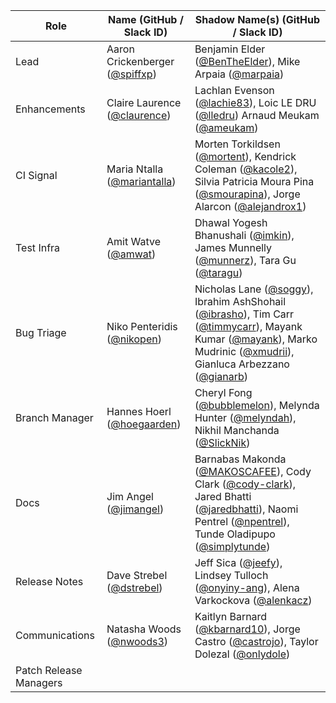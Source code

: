 | **Role** | **Name** (**GitHub / Slack ID**)  | **Shadow Name(s) (GitHub / Slack ID)** |
| ------ | ------ | ------ |
| Lead | Aaron Crickenberger ([@spiffxp](https://github.com/spiffxp)) | Benjamin Elder ([@BenTheElder](https://github.com/BenTheElder)), Mike Arpaia ([@marpaia](https://github.com/marpaia)) |
| Enhancements | Claire Laurence ([@claurence](https://github.com/claurence)) |Lachlan Evenson ([@lachie83](https://github.com/lachie83)), Loic LE DRU ([@lledru](https://github.com/lledru)) Arnaud Meukam ([@ameukam](https://github.com/ameukam)) |
| CI Signal | Maria Ntalla ([@mariantalla](https://github.com/mariantalla)) | Morten Torkildsen ([@mortent](https://github.com/mortent)), Kendrick Coleman ([@kacole2](https://github.com/kacole2)), Silvia Patricia Moura Pina ([@smourapina](https://github.com/smourapina)), Jorge Alarcon ([@alejandrox1](https://github.com/alejandrox1))|
| Test Infra | Amit Watve ([@amwat](https://github.com/amwat)) | Dhawal Yogesh Bhanushali ([@imkin](https://github.com/imkin)), James Munnelly ([@munnerz](https://github.com/munnerz)), Tara Gu ([@taragu](https://github.com/taragu)) |
| Bug Triage | Niko Penteridis ([@nikopen](https://github.com/nikopen)) | Nicholas Lane ([@soggy](https://github.com/soggiest)), Ibrahim AshShohail ([@ibrasho](https://github.com/ibrasho)), Tim Carr ([@timmycarr](https://github.com/timmycarr)), Mayank Kumar ([@mayank](https://github.com/krmayankk)), Marko Mudrinic ([@xmudrii](https://github.com/xmudrii)), Gianluca Arbezzano ([@gianarb](https://github.com/gianarb)) |
| Branch Manager | Hannes Hoerl ([@hoegaarden](https://github.com/hoegaarden)) | Cheryl Fong ([@bubblemelon](https://github.com/bubblemelon)), Melynda Hunter ([@melyndah](https://github.com/melyndah)), Nikhil Manchanda ([@SlickNik](https://github.com/SlickNik)) |
| Docs | Jim Angel ([@jimangel](https://github.com/jimangel)) | Barnabas Makonda ([@MAKOSCAFEE](https://github.com/MAKOSCAFEE)), Cody Clark ([@cody-clark](https://github.com/cody-clark)), Jared Bhatti ([@jaredbhatti](https://github.com/jaredbhatti)), Naomi Pentrel ([@npentrel](https://github.com/npentrel)), Tunde Oladipupo ([@simplytunde](https://github.com/simplytunde)) |
| Release Notes | Dave Strebel ([@dstrebel](https://github.com/dstrebel)) | Jeff Sica ([@jeefy](https://github.com/jeefy)), Lindsey Tulloch ([@onyiny-ang](https://github.com/onyiny-ang)), Alena Varkockova ([@alenkacz](https://github.com/alenkacz)) |
| Communications | Natasha Woods ([@nwoods3](https://github.com/nwoods3)) |  Kaitlyn Barnard ([@kbarnard10](https://github.com/kbarnard10)), Jorge Castro ([@castrojo](https://github.com/castrojo)), Taylor Dolezal ([@onlydole](https://github.com/onlydole))  |
| Patch Release Managers | | |

